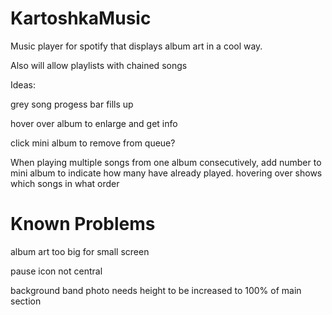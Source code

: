 # KartoshkaMusic

Music player for spotify that displays album art in a cool way.

Also will allow playlists with chained songs


Ideas:

grey song progess bar fills up

hover over album to enlarge and get info

click mini album to remove from queue?

When playing multiple songs from one album consecutively, add number to mini album to indicate how many have already played. hovering over shows which songs in what order

# Known Problems

album art too big for small screen

pause icon not central

background band photo needs height to be increased to 100% of main section

